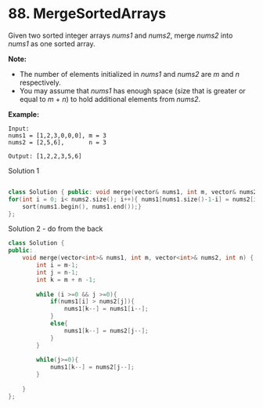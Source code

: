 # 88. MergeSortedArrays



Given two sorted integer arrays _nums1_ and _nums2_, merge _nums2_ into _nums1_ as one sorted array.

**Note:**

* The number of elements initialized in _nums1_ and _nums2_ are _m_ and _n_ respectively.
* You may assume that _nums1_ has enough space \(size that is greater or equal to _m_ + _n_\) to hold additional elements from _nums2_.

**Example:**

```text
Input:
nums1 = [1,2,3,0,0,0], m = 3
nums2 = [2,5,6],       n = 3

Output: [1,2,2,3,5,6]
```

Solution 1

```cpp

class Solution { public: void merge(vector& nums1, int m, vector& nums2, int n) { 
for(int i = 0; i< nums2.size(); i++){ nums1[nums1.size()-1-i] = nums2[i]; }
    sort(nums1.begin(), nums1.end());}
};
```



Solution 2 - do from the back 

```cpp
class Solution {
public:
    void merge(vector<int>& nums1, int m, vector<int>& nums2, int n) {
        int i = m-1;
        int j = n-1;
        int k = m + n -1;
        
        while (i >=0 && j >=0){
            if(nums1[i] > nums2[j]){
                nums1[k--] = nums1[i--];
            }
            else{
                nums1[k--] = nums2[j--];
            }
        }
        
        while(j>=0){
            nums1[k--] = nums2[j--];
        }
        
    }
};
```

